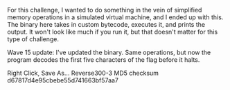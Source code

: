 For this challenge, I wanted to do something in the vein of simplified memory operations in a simulated virtual machine, and I ended up with this. The binary here takes in custom bytecode, executes it, and prints the output. It won't look like much if you run it, but that doesn't matter for this type of challenge.

Wave 15 update: I've updated the binary. Same operations, but now the program decodes the first five characters of the flag before it halts.

Right Click, Save As... Reverse300-3
MD5 checksum d67817d4e95cbebe55d741663bf57aa7
